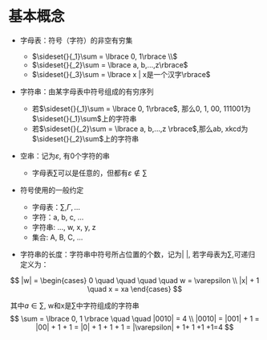 # 基本概念

- 字母表：符号（字符）的非空有穷集
  - $\sideset{}{_1}\sum = \lbrace 0, 1\rbrace \\$
  - $\sideset{}{_2}\sum = \lbrace a, b,...,z\rbrace$
  - $\sideset{}{_3}\sum = \lbrace x | x是一个汉字\rbrace$

- 字符串：由某字母表中符号组成的有穷序列
  - 若$\sideset{}{_1}\sum = \lbrace 0, 1\rbrace$, 那么0, 1, 00, 111001为$\sideset{}{_1}\sum$上的字符串
  - 若$\sideset{}{_2}\sum = \lbrace a, b,...,z \rbrace$,那么ab, xkcd为$\sideset{}{_2}\sum$上的字符串

- 空串：记为$\varepsilon$, 有0个字符的串
  - 字母表$\sum$可以是任意的，但都有$\varepsilon \notin \sum$

- 符号使用的一般约定
  - 字母表：$\sum, \Gamma, ...$
  - 字符：a, b, c, ...
  - 字符串: ..., w, x, y, z
  - 集合: A, B, C, ...

- 字符串的长度：字符串中符号所占位置的个数，记为| |, 若字母表为$\sum$,可递归定义为：

$$
|w| = \begin{cases} 0 \quad \quad \quad \quad  w = \varepsilon \\ |x| + 1 \quad x = xa \end{cases}
$$

​	其中$a \in \sum$, w和x是$\sum$中字符组成的字符串
$$
\sum = \lbrace 0, 1 \rbrace \quad \quad |0010| = 4 \\
|0010| = |001| + 1 = |00| + 1 + 1 = |0| + 1 + 1 + 1 = |\varepsilon| + 1+ 1 +1 +1=4
$$

